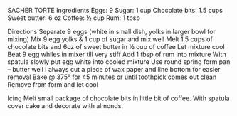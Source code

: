 SACHER TORTE
Ingredients
Eggs: 9 
Sugar: 1 cup
Chocolate bits:  1.5 cups
Sweet butter: 6 oz
Coffee:  ½ cup
Rum:  1 tbsp

Directions
Separate 9 eggs (white in small dish, yolks in larger bowl for mixing)
Mix 9 egg yolks & 1 cup of sugar and mix well
Melt 1.5 cups of chocolate bits and 6oz of sweet butter in ½ cup of coffee
Let mixture cool
Beat 9 egg whiles in mixer till very stiff
Add 1 tbsp of rum into mixture
With spatula slowly put egg white into cooled mixture
Use round spring form pan – butter well
I always cut a piece of wax paper and line bottom for easier removal
Bake @ 375° for 45 minutes or until toothpick comes out clean
Remove from form and let cool

Icing
Melt small package of chocolate bits in little bit of coffee. 
With spatula cover cake and decorate with almonds.

